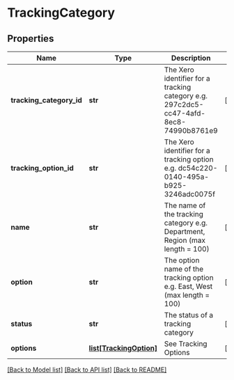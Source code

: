 # TrackingCategory

## Properties
Name | Type | Description | Notes
------------ | ------------- | ------------- | -------------
**tracking_category_id** | **str** | The Xero identifier for a tracking category e.g. 297c2dc5-cc47-4afd-8ec8-74990b8761e9 | [optional] 
**tracking_option_id** | **str** | The Xero identifier for a tracking option e.g. dc54c220-0140-495a-b925-3246adc0075f | [optional] 
**name** | **str** | The name of the tracking category e.g. Department, Region (max length &#x3D; 100) | [optional] 
**option** | **str** | The option name of the tracking option e.g. East, West (max length &#x3D; 100) | [optional] 
**status** | **str** | The status of a tracking category | [optional] 
**options** | [**list[TrackingOption]**](TrackingOption.md) | See Tracking Options | [optional] 

[[Back to Model list]](../README.md#documentation-for-models) [[Back to API list]](../README.md#documentation-for-api-endpoints) [[Back to README]](../README.md)


